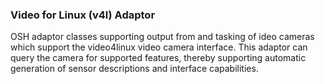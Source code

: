 ### Video for Linux (v4l) Adaptor
OSH adaptor classes supporting output from and tasking of ideo cameras which support the video4linux video camera interface. This adaptor can query the camera for supported features, thereby supporting automatic generation of sensor descriptions and interface capabilities.
